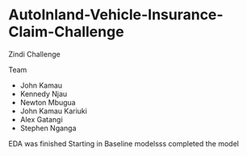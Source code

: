 # AutoInland-Vehicle-Insurance-Claim-Challenge
Zindi Challenge

Team 
- John Kamau
- Kennedy Njau
- Newton Mbugua
- John Kamau Kariuki
- Alex Gatangi
- Stephen Nganga

EDA was finished
Starting in Baseline modelsss
completed the model